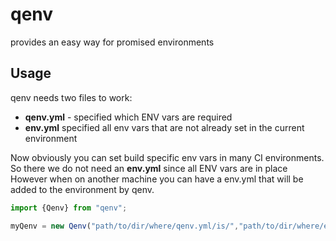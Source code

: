 # qenv
provides an easy way for promised environments

## Usage
qenv needs two files to work:

* **qenv.yml** - specified which ENV vars are required
* **env.yml** specified all env vars that are not already set in the current environment

Now obviously you can set build specific env vars in many CI environments.
So there we do not need an **env.yml** since all ENV vars are in place
However when on another machine you can have a env.yml that will be added to the environment by qenv.

```typescript
import {Qenv} from "qenv";

myQenv = new Qenv("path/to/dir/where/qenv.yml/is/","path/to/dir/where/env.yml/is(");

``` 